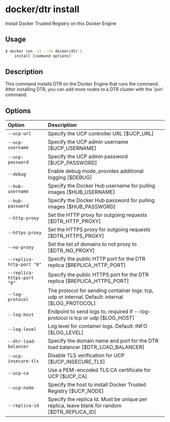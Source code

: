 <!--[metadata]>
+++
title = "install"
description = "Docker Trusted Registry install command reference."
keywords = ["docker, registry, reference, install"]
[menu.main]
parent="dtr_menu_reference"
identifier="dtr_reference_install"
+++
<![end-metadata]-->

# docker/dtr install

Install Docker Trusted Registry on this Docker Engine

## Usage

```bash
$ docker run -it --rm docker/dtr \
    install [command options]
```

## Description

This command installs DTR on the Docker Engine that runs the command.
After installing DTR, you can add more nodes to a DTR cluster with
the 'join' command.

## Options

| Option                     | Description                                                                                      |
|:---------------------------|:-------------------------------------------------------------------------------------------------|
| `--ucp-url`                | Specify the UCP controller URL [$UCP_URL]                                                        |
| `--ucp-username`           | Specify the UCP admin username [$UCP_USERNAME]                                                   |
| `--ucp-password`           | Specify the UCP admin password [$UCP_PASSWORD]                                                   |
| `--debug`                  | Enable debug mode, provides additional logging [$DEBUG]                                          |
| `--hub-username`           | Specify the Docker Hub username for pulling images [$HUB_USERNAME]                               |
| `--hub-password`           | Specify the Docker Hub password for pulling images [$HUB_PASSWORD]                               |
| `--http-proxy`             | Set the HTTP proxy for outgoing requests [$DTR_HTTP_PROXY]                                       |
| `--https-proxy`            | Set the HTTPS proxy for outgoing requests [$DTR_HTTPS_PROXY]                                     |
| `--no-proxy`               | Set the list of domains to not proxy to [$DTR_NO_PROXY]                                          |
| `--replica-http-port "0"`  | Specify the public HTTP port for the DTR replica [$REPLICA_HTTP_PORT]                            |
| `--replica-https-port "0"` | Specify the public HTTPS port for the DTR replica [$REPLICA_HTTPS_PORT]                          |
| `--log-protocol`           | The protocol for sending container logs: tcp, udp or internal. Default: internal [$LOG_PROTOCOL] |
| `--log-host`               | Endpoint to send logs to, required if --log-protocol is tcp or udp [$LOG_HOST]                   |
| `--log-level`              | Log level for container logs. Default: INFO [$LOG_LEVEL]                                         |
| `--dtr-load-balancer`      | Specify the domain name and port for the DTR load balancer [$DTR_LOAD_BALANCER]                  |
| `--ucp-insecure-tls`       | Disable TLS verification for UCP [$UCP_INSECURE_TLS]                                             |
| `--ucp-ca`                 | Use a PEM-encoded TLS CA certificate for UCP [$UCP_CA]                                           |
| `--ucp-node`               | Specify the host to install Docker Trusted Registry [$UCP_NODE]                                  |
| `--replica-id`             | Specify the replica Id. Must be unique per replica, leave blank for random [$DTR_REPLICA_ID]     |
